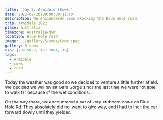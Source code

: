 ```yaml
---
title: 'Day 5: Armidale (Cows)'
date: 2022-02-28T09:00:00+11:00
description: We encountered cows blocking the Blue Hole road.
trip: Armidale 2022
place: Australia
timezone: Australia/NSW
location: Blue Hole road
image: ../gallery/5-cows/Cows.jpeg
gallery: 5-cows
map: [-30.5933, 151.7881, 16]
tags:
  - Armidale
  - cows
  - road
---
```


Today the weather was good so we decided to venture a little further afield. We decided we will revisit Gara Gorge since the last time we were not able to walk far because of the wet conditions.

On the way there, we encountered a set of very stubborn cows on Blue Hole Rd. They absolutely did not want to give way, and I had to inch the car forward slowly until they yielded.
